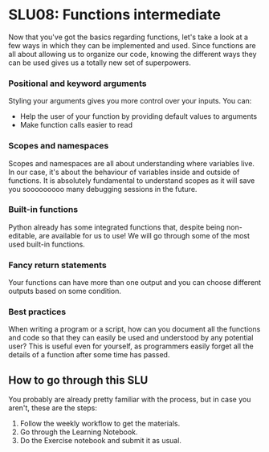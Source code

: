 # SLU08: Functions intermediate

Now that you've got the basics regarding functions, let's take a look at a few ways in which they can be implemented and used. Since functions are all about allowing us to organize our code, knowing the different ways they can be used gives us a totally new set of superpowers.


### Positional and keyword arguments

Styling your arguments gives you more control over your inputs. You can:

- Help the user of your function by providing default values to arguments
- Make function calls easier to read


### Scopes and namespaces

Scopes and namespaces are all about understanding where variables live. In our case, it's about the behaviour of variables inside and outside of functions. It is absolutely fundamental to understand scopes as it will save you sooooooooo many debugging sessions in the future.


### Built-in functions

Python already has some integrated functions that, despite being non-editable, are available for us to use! We will go through some of the most used built-in functions.


### Fancy return statements

Your functions can have more than one output and you can choose different outputs based on some condition.

### Best practices

When writing a program or a script, how can you document all the functions and code so that they can easily be used and understood by any potential user? This is useful even for yourself, as programmers easily forget all the details of a function after some time has passed. 


## How to go through this SLU
You probably are already pretty familiar with the process, but in case you aren't, these are the steps:

1. Follow the weekly workflow to get the materials.
2. Go through the Learning Notebook.
3. Do the Exercise notebook and submit it as usual.